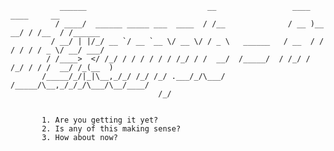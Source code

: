                ______                           __                 ____        ____     __
              / ____/  ______ _____ ___  ____  / /__              / __ )__  __/ / /__  / /______
             / __/ | |/_/ __ `/ __ `__ \/ __ \/ / _ \   ______   / __  / / / / / / _ \/ __/ ___/
            / /____>  </ /_/ / / / / / / /_/ / /  __/  /_____/  / /_/ / /_/ / / /  __/ /_(__  )
           /_____/_/|_|\__,_/_/ /_/ /_/ .___/_/\___/           /_____/\__,_/_/_/\___/\__/____/
                                     /_/


           1. Are you getting it yet?
           2. Is any of this making sense?
           3. How about now?